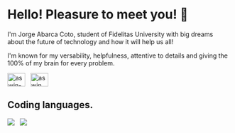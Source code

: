 # Hello! Pleasure to meet you! 👋
I'm Jorge Abarca Coto, student of Fidelitas University with big dreams about the future of technology and how it will help us all!

I'm known for my versability, helpfulness, attentive to details and giving the 100% of my brain for every problem.


<a href="https://www.linkedin.com/in/jorge-abarca-coto-7939752b6/" target="_blank"><img align="center" src="https://raw.githubusercontent.com/rahuldkjain/github-profile-readme-generator/master/src/images/icons/Social/linked-in-alt.svg" alt="aswin-barath" height="30" width="40" /></a>
&nbsp;
<a href="https://www.instagram.com/yorsh_ac/" target="_blank"><img align="center" src="https://raw.githubusercontent.com/rahuldkjain/github-profile-readme-generator/master/src/images/icons/Social/instagram.svg" alt="aswin_barath_" height="30" width="40" /></a>
&nbsp;

## Coding languages.
<img src="https://skillicons.dev/icons?i=css,html,js"/>
&nbsp;
<img src="https://skillicons.dev/icons?i=java,python,sql"/>
<!--
**JorgeABCT/JorgeABCT** is a ✨ _special_ ✨ repository because its `README.md` (this file) appears on your GitHub profile.

Here are some ideas to get you started:

- 🔭 I’m currently working on ...
- 🌱 I’m currently learning ...
- 👯 I’m looking to collaborate on ...
- 🤔 I’m looking for help with ...
- 💬 Ask me about ...
- 📫 How to reach me: ...
- 😄 Pronouns: ...
- ⚡ Fun fact: ...
-->
